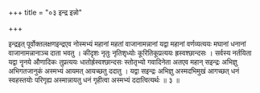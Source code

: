 +++
title = "०३ इन्द्र इन्नो"

+++

इन्द्रइत् पूर्वोक्तलक्षणइन्द्रएव नोस्मभ्यं महानां महतां वाजानामन्नानां यद्वा महानां वर्णव्यत्ययः मघानां धनानां वाजानामन्नानाञ्च दाता भवतु । कीदृशः नृतुः नृतिशृध्योः कूरितिकूप्रत्ययः ह्रस्वश्छान्दसः । सर्वस्य नर्तयिता यद्वा नॄनये औणादिकः तुप्रत्ययः धातोर्ह्रस्वश्छान्दसः स्तोतृभ्यो गवादिनेता अतएव महान् सइन्द्रः अभिज्ञु अभिगतजानुकं अस्मभ्यं आयमत् आयच्छतु ददातु । यद्वा सइन्द्रः अभिज्ञु अस्मदभिमुखं आगच्छत् धनं स्वहस्तयोः परिगृह्य अस्मान्नायतु धनं गृहीत्वा अस्मभ्यं ददात्वित्यर्थः ॥ ३ ॥
